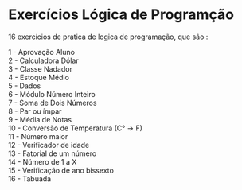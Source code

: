 # Exercícios Lógica de Programção
16 exercícios de pratica de logica de programação, que são :

 1 - Aprovação Aluno             
 2 - Calculadora Dólar            
 3 - Classe Nadador                     
 4 - Estoque Médio                    
 5 - Dados                                
 6 - Módulo Número Inteiro                
 7 - Soma de Dois Números                 
 8 - Par ou ímpar                         
 9 - Média de Notas <br>
10 - Conversão de Temperatura (C° -> F) <br>
11 - Número maior <br>
12 - Verificador de idade <br>
13 - Fatorial de um número <br>
14 - Número de 1 a X <br>
15 - Verificação de ano bissexto <br>
16 - Tabuada 
